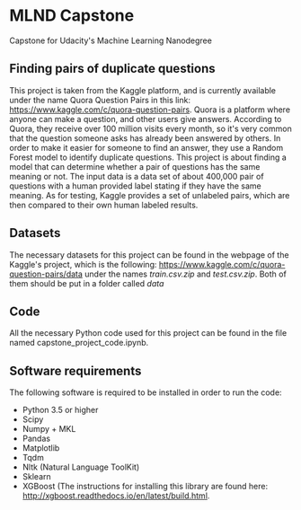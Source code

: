 # MLND Capstone
Capstone for Udacity's Machine Learning Nanodegree

## Finding pairs of duplicate questions
This project is taken from the Kaggle platform, and is currently available under the name Quora
Question Pairs in this link: https://www.kaggle.com/c/quora-question-pairs. Quora is a platform where
anyone can make a question, and other users give answers. According to Quora, they receive over 100
million visits every month, so it's very common that the question someone asks has already been
answered by others. In order to make it easier for someone to find an answer, they use a Random Forest
model to identify duplicate questions.
This project is about finding a model that can determine whether a pair of questions has the same
meaning or not. The input data is a data set of about 400,000 pair of questions with a human provided
label stating if they have the same meaning. As for testing, Kaggle provides a set of unlabeled pairs,
which are then compared to their own human labeled results.

## Datasets
The necessary datasets for this project can be found in the webpage of the Kaggle's project, which is
the following: https://www.kaggle.com/c/quora-question-pairs/data under the names _train.csv.zip_ and 
_test.csv.zip_. Both of them should be put in a folder called _data_

## Code
All the necessary Python code used for this project can be found in the file named capstone_project_code.ipynb.

## Software requirements
The following software is required to be installed in order to run the code:
* Python 3.5 or higher
* Scipy
* Numpy + MKL
* Pandas
* Matplotlib
* Tqdm
* Nltk (Natural Language ToolKit)
* Sklearn
* XGBoost (The instructions for installing this library are found here: 
http://xgboost.readthedocs.io/en/latest/build.html.
